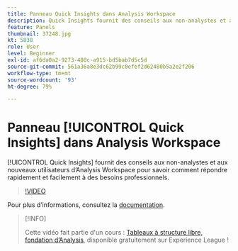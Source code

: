 ```yaml
---
title: Panneau Quick Insights dans Analysis Workspace
description: Quick Insights fournit des conseils aux non-analystes et aux nouveaux utilisateurs d’Analysis Workspace pour savoir comment répondre rapidement et facilement à des besoins professionnels.
feature: Panels
thumbnail: 37248.jpg
kt: 5838
role: User
level: Beginner
exl-id: af6da0a2-9273-480c-a915-bd5bab7d5c5d
source-git-commit: 561a36a8e3dc62b99c0efef2d62480b5a2e2f206
workflow-type: tm+mt
source-wordcount: '93'
ht-degree: 79%

---
```


# Panneau [!UICONTROL Quick Insights] dans Analysis Workspace

[!UICONTROL Quick Insights] fournit des conseils aux non-analystes et aux nouveaux utilisateurs d’Analysis Workspace pour savoir comment répondre rapidement et facilement à des besoins professionnels.

>[!VIDEO](https://video.tv.adobe.com/v/37248/?quality=12&learn=on)

Pour plus d’informations, consultez la [documentation](https://experienceleague.adobe.com/docs/analytics/analyze/analysis-workspace/panels/quickinsight.html?lang=fr).

>[!INFO]
>
> Cette vidéo fait partie d&#39;un cours : [Tableaux à structure libre, fondation d’Analysis](https://experienceleague.adobe.com/?recommended=Analytics-U-1-2020.3), disponible gratuitement sur Experience League !
